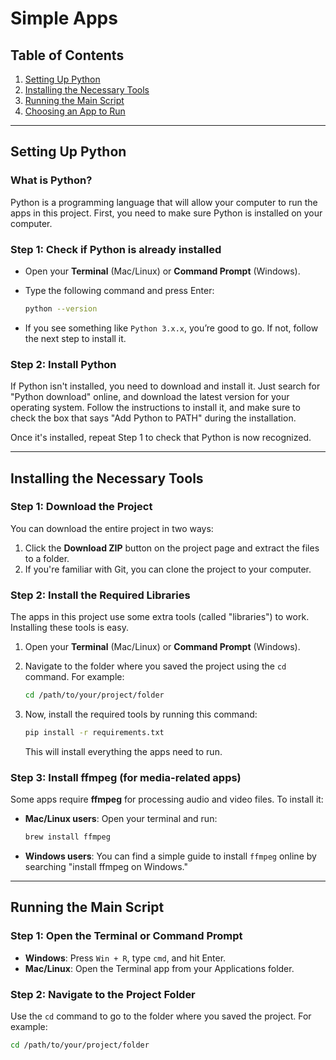 # Simple Apps

## Table of Contents

1. [Setting Up Python](#setting-up-python)
2. [Installing the Necessary Tools](#installing-the-necessary-tools)
3. [Running the Main Script](#running-the-main-script)
4. [Choosing an App to Run](#choosing-an-app-to-run)

---


## Setting Up Python

### What is Python?

Python is a programming language that will allow your computer to run the apps in this project. First, you need to make sure Python is installed on your computer.

### Step 1: Check if Python is already installed

- Open your **Terminal** (Mac/Linux) or **Command Prompt** (Windows).
- Type the following command and press Enter:

    ```bash
    python --version
    ```

- If you see something like `Python 3.x.x`, you’re good to go. If not, follow the next step to install it.

### Step 2: Install Python

If Python isn't installed, you need to download and install it. Just search for "Python download" online, and download the latest version for your operating system. Follow the instructions to install it, and make sure to check the box that says "Add Python to PATH" during the installation.

Once it's installed, repeat Step 1 to check that Python is now recognized.

---

## Installing the Necessary Tools

### Step 1: Download the Project

You can download the entire project in two ways:

1. Click the **Download ZIP** button on the project page and extract the files to a folder.
2. If you're familiar with Git, you can clone the project to your computer.

### Step 2: Install the Required Libraries

The apps in this project use some extra tools (called "libraries") to work. Installing these tools is easy.

1. Open your **Terminal** (Mac/Linux) or **Command Prompt** (Windows).
2. Navigate to the folder where you saved the project using the `cd` command. For example:

    ```bash
    cd /path/to/your/project/folder
    ```

3. Now, install the required tools by running this command:

    ```bash
    pip install -r requirements.txt
    ```

   This will install everything the apps need to run.

### Step 3: Install ffmpeg (for media-related apps)

Some apps require **ffmpeg** for processing audio and video files. To install it:

- **Mac/Linux users**: Open your terminal and run:

    ```bash
    brew install ffmpeg
    ```

- **Windows users**: You can find a simple guide to install `ffmpeg` online by searching "install ffmpeg on Windows."

---

## Running the Main Script

### Step 1: Open the Terminal or Command Prompt

- **Windows**: Press `Win + R`, type `cmd`, and hit Enter.
- **Mac/Linux**: Open the Terminal app from your Applications folder.

### Step 2: Navigate to the Project Folder

Use the `cd` command to go to the folder where you saved the project. For example:

```bash
cd /path/to/your/project/folder
